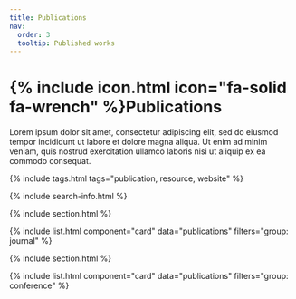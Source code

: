 ```yaml
---
title: Publications
nav:
  order: 3
  tooltip: Published works
---
```


# {% include icon.html icon="fa-solid fa-wrench" %}Publications

Lorem ipsum dolor sit amet, consectetur adipiscing elit, sed do eiusmod tempor incididunt ut labore et dolore magna aliqua.
Ut enim ad minim veniam, quis nostrud exercitation ullamco laboris nisi ut aliquip ex ea commodo consequat.

{% include tags.html tags="publication, resource, website" %}

{% include search-info.html %}

{% include section.html %}

{% include list.html component="card" data="publications" filters="group: journal" %}

{% include section.html %}

{% include list.html component="card" data="publications" filters="group: conference" %}
